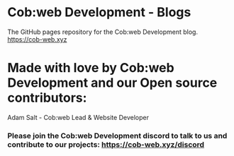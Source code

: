 # Cob:web Development - Blogs
The GitHub pages repository for the Cob:web Development blog.
https://cob-web.xyz

# Made with love by Cob:web Development and our Open source contributors:

Adam Salt - Cob:web Lead & Website Developer

### Please join the Cob:web Development discord to talk to us and contribute to our projects: https://cob-web.xyz/discord
